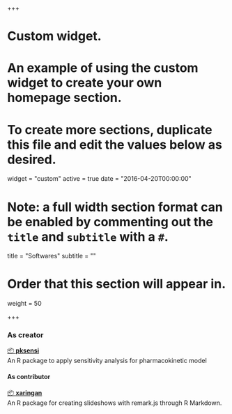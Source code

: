 +++
# Custom widget.
# An example of using the custom widget to create your own homepage section.
# To create more sections, duplicate this file and edit the values below as desired.
widget = "custom"
active = true
date = "2016-04-20T00:00:00"

# Note: a full width section format can be enabled by commenting out the `title` and `subtitle` with a `#`.
title = "Softwares"
subtitle = ""

# Order that this section will appear in.
weight = 50

+++

### As creator

[:package: **pksensi**](https://nanhung.netlify.com/pksensi/)  
An R package to apply sensitivity analysis for pharmacokinetic model

#### As contributor

[:package: **xaringan**](https://nanhung.netlify.com/xaringan/)  
An R package for creating slideshows with remark.js through R Markdown. 
